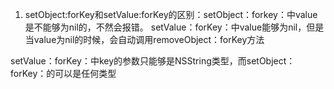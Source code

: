 1. setObject:forKey和setValue:forKey的区别：setObject：forkey：中value是不能够为nil的，不然会报错。
  setValue：forKey：中value能够为nil，但是当value为nil的时候，会自动调用removeObject：forKey方法

  setValue：forKey：中key的参数只能够是NSString类型，而setObject：forKey：的可以是任何类型



